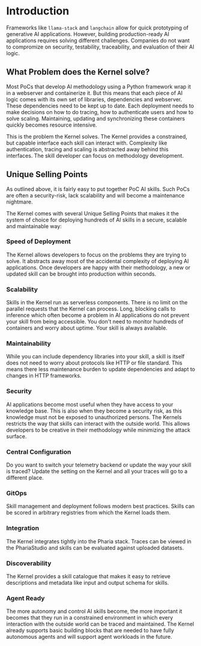 # Introduction

Frameworks like `llama-stack` and `langchain` allow for quick prototyping of generative AI applications. However, building production-ready AI applications requires solving different challenges. Companies do not want to compromize on security, testability, traceability, and evaluation of their AI logic.

## What Problem does the Kernel solve?

Most PoCs that develop AI methodology using a Python framework wrap it in a webserver and containerize it. But this means that each piece of AI logic comes with its own set of libraries, dependencies and webserver. These dependencies need to be kept up to date. Each deployment needs to make decisions on how to do tracing, how to authenticate users and how to solve scaling. Maintaining, updating and synchronizing these containers quickly becomes resource intensive.

This is the problem the Kernel solves. The Kernel provides a constrained, but capable interface each skill can interact with.
Complexity like authentication, tracing and scaling is abstracted away behind this interfaces. The skill developer can focus on methodology development.

## Unique Selling Points

As outlined above, it is fairly easy to put together PoC AI skills. Such PoCs are often a security-risk, lack scalability and will become a maintenance nightmare.

The Kernel comes with several Unique Selling Points that makes it the system of choice for deploying hundreds of AI skills in a secure, scalable and maintainable way:

### Speed of Deployment

The Kernel allows developers to focus on the problems they are trying to solve. It abstracts away most of the accidental complexity of deploying AI applications.
Once developers are happy with their methodology, a new or updated skill can be brought into production within seconds.

### Scalability

Skills in the Kernel run as serverless components. There is no limit on the parallel requests that the Kernel can process. Long, blocking calls to inference which often
become a problem in AI applications do not prevent your skill from being accessible. You don't need to monitor hundreds of containers and worry about uptime. Your skill is always available.

### Maintainability

While you can include dependency libraries into your skill, a skill is itself does not need to worry about protocols like HTTP or file standard.
This means there less maintenance burden to update dependencies and adapt to changes in HTTP frameworks.

### Security

AI applications become most useful when they have access to your knowledge base.
This is also when they become a security risk, as this knowledge must not be exposed to unauthorized persons.
The Kernels restricts the way that skills can interact with the outside world. 
This allows developers to be creative in their methodology while minimizing the attack surface.

### Central Configuration

Do you want to switch your telemetry backend or update the way your skill is traced? Update the setting on the Kernel and all your traces will go to a different place.

### GitOps

Skill management and deployment follows modern best practices. Skills can be scored in arbitrary registries from which the Kernel loads them.

### Integration

The Kernel integrates tightly into the Pharia stack. Traces can be viewed in the PhariaStudio and skills can be evaluated against uploaded datasets.

### Discoverability

The Kernel provides a skill catalogue that makes it easy to retrieve descriptions and metadata like input and output schema for skills.

### Agent Ready

The more autonomy and control AI skills become, the more important it becomes that they run in a constrained environment in which every interaction
with the outside world can be traced and maintained. The Kernel already supports basic building blocks that are needed to have fully autonomous agents
and will support agent workloads in the future.